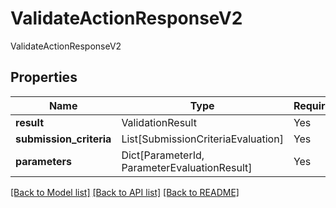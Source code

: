 # ValidateActionResponseV2

ValidateActionResponseV2

## Properties
| Name | Type | Required | Description |
| ------------ | ------------- | ------------- | ------------- |
**result** | ValidationResult | Yes |  |
**submission_criteria** | List[SubmissionCriteriaEvaluation] | Yes |  |
**parameters** | Dict[ParameterId, ParameterEvaluationResult] | Yes |  |


[[Back to Model list]](../../../README.md#models-v1-link) [[Back to API list]](../../../README.md#apis-v1-link) [[Back to README]](../../../README.md)
